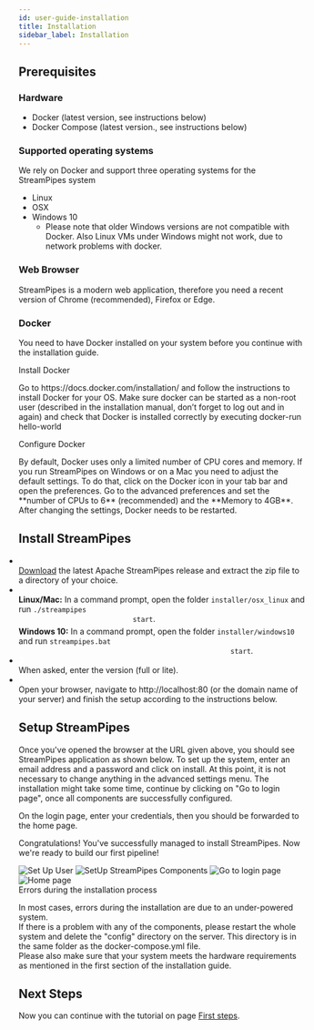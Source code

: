 ```yaml
---
id: user-guide-installation
title: Installation
sidebar_label: Installation
---
```

## Prerequisites

### Hardware

* Docker (latest version, see instructions below)
* Docker Compose (latest version., see instructions below)

### Supported operating systems
We rely on Docker and support three operating systems for the StreamPipes system

* Linux
* OSX
* Windows 10
    * Please note that older Windows versions are not compatible with Docker. Also Linux VMs under Windows might not work, due to network problems with docker.

### Web Browser
StreamPipes is a modern web application, therefore you need a recent version of Chrome (recommended), Firefox or Edge.

### Docker
You need to have Docker installed on your system before you continue with the installation guide.


<div class="admonition info">
<div class="admonition-title">Install Docker</div>
<p>Go to https://docs.docker.com/installation/ and follow the instructions to install Docker for your OS. Make sure docker can be started as a non-root user (described in the installation manual, don’t forget to log out and in again) and check that Docker is installed correctly by executing docker-run hello-world</p>
</div>

<div class="admonition info">
<div class="admonition-title">Configure Docker</div>
<p>By default, Docker uses only a limited number of CPU cores and memory.
       If you run StreamPipes on Windows or on a Mac you need to adjust the default settings.
       To do that, click on the Docker icon in your tab bar and open the preferences.
       Go to the advanced preferences and set the **number of CPUs to 6** (recommended) and the **Memory to 4GB**.
       After changing the settings, Docker needs to be restarted.</p></div>


## Install StreamPipes

<div class="tab-content" id="myTabContent">
    <div class="tab-pane fade show active" id="linux" role="tabpanel" aria-labelledby="linux-tab">
        <ul style="padding-left:0">
            <li class="installation-step">
                <div class="wrapper-container" style="align-items: center;justify-content: center;">
                    <div class="wrapper-step">
                        <span class="fa-stack fa-2x">
                             <i class="fas fa-circle fa-stack-2x sp-color-green"></i>
                             <strong class="fa-stack-1x" style="color:white;">1</strong>
                        </span>
                    </div>
                    <div class="wrapper-instruction">
                        <a href="https://www.apache.org/dyn/mirrors/mirrors.cgi?action=download&filename=incubator/streampipes/installer/0.67.0/apache-streampipes-installer-0.67.0-incubating-source-release.zip">Download</a>
                        the latest Apache StreamPipes release and extract the zip file to a directory of your choice.
                    </div>
                </div>
            </li>
            <li class="installation-step">
                <div class="wrapper-container" style="align-items: center;justify-content: center;">
                    <div class="wrapper-step">
                        <span class="fa-stack fa-2x">
                             <i class="fas fa-circle fa-stack-2x sp-color-green"></i>
                             <strong class="fa-stack-1x" style="color:white;">2</strong>
                        </span>
                    </div>
                    <div class="wrapper-instruction">
                       <div style="margin-bottom:5px;"><b>Linux/Mac:</b> In a command prompt, open the folder <code>installer/osx_linux</code> and run <code>./streampipes
                            start</code>.<br/>
                        </div>
                        <div style="margin-top:5px;">
                        <b>Windows 10:</b> In a command prompt, open the folder <code>installer/windows10</code> and run <code>streampipes.bat
                                                    start</code>.<br/>
                        </div>
                    </div>
                </div>
            </li>
            <li class="installation-step">
                <div class="wrapper-container" style="align-items: center;justify-content: center;">
                    <div class="wrapper-step">
                        <span class="fa-stack fa-2x">
                             <i class="fas fa-circle fa-stack-2x sp-color-green"></i>
                             <strong class="fa-stack-1x" style="color:white;">3</strong>
                        </span>
                    </div>
                    <div class="wrapper-instruction">
                       When asked, enter the version (full or lite).
                    </div>
                </div>
            </li>
            <li class="installation-step">
                <div class="wrapper-container" style="align-items: center;justify-content: center;">
                    <div class="wrapper-step">
                        <span class="fa-stack fa-2x">
                             <i class="fas fa-circle fa-stack-2x sp-color-green"></i>
                             <strong class="fa-stack-1x" style="color:white;">4</strong>
                        </span>
                    </div>
                    <div class="wrapper-instruction">
                        Open your browser, navigate to http://localhost:80 (or the domain name of your server) and finish the setup according to the instructions below.
                    </div>
                </div>
            </li>
        </ul>
        </div>
    </div>

## Setup StreamPipes

Once you've opened the browser at the URL given above, you should see StreamPipes application as shown below.
To set up the system, enter an email address and a password and click on install.
At this point, it is not necessary to change anything in the advanced settings menu.
The installation might take some time, continue by clicking on "Go to login page", once all components are successfully configured.


On the login page, enter your credentials, then you should be forwarded to the home page.

Congratulations! You've successfully managed to install StreamPipes. Now we're ready to build our first pipeline!

<div class="my-carousel">
    <img src="/docs/img/quickstart/setup/01_register_user.png" alt="Set Up User">
    <img src="/docs/img/quickstart/setup/02_user_set_up.png" alt="SetUp StreamPipes Components">
    <img src="/docs/img/quickstart/setup/03_login.png" alt="Go to login page">
    <img src="/docs/img/quickstart/setup/04_home.png" alt="Home page">
</div>

<div class="admonition error">
<div class="admonition-title">Errors during the installation process</div>
<p>In most cases, errors during the installation are due to an under-powered system.<br/>
If there is a problem with any of the components, please restart the whole system and delete the "config" directory on the server.
   This directory is in the same folder as the docker-compose.yml file.<br/>
   Please also make sure that your system meets the hardware requirements as mentioned in the first section of the installation guide.</p>
</div>

## Next Steps

Now you can continue with the tutorial on page [First steps](user-guide-first-steps.md).
